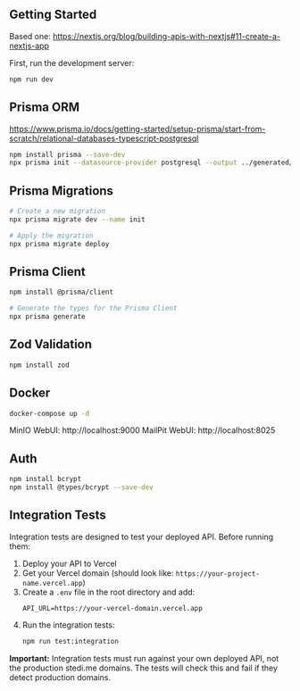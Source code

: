 ## Getting Started

Based one:
https://nextjs.org/blog/building-apis-with-nextjs#11-create-a-nextjs-app

First, run the development server:

```bash
npm run dev
```

## Prisma ORM

https://www.prisma.io/docs/getting-started/setup-prisma/start-from-scratch/relational-databases-typescript-postgresql

```bash
npm install prisma --save-dev
npx prisma init --datasource-provider postgresql --output ../generated/prisma
```

## Prisma Migrations

```bash
# Create a new migration
npx prisma migrate dev --name init

# Apply the migration
npx prisma migrate deploy
```

## Prisma Client

```bash
npm install @prisma/client

# Generate the types for the Prisma Client
npx prisma generate
```

## Zod Validation

```bash
npm install zod
```

## Docker

```bash
docker-compose up -d
```

MinIO WebUI: http://localhost:9000
MailPit WebUI: http://localhost:8025

## Auth

```bash
npm install bcrypt
npm install @types/bcrypt --save-dev
```

## Integration Tests

Integration tests are designed to test your deployed API. Before running them:

1. Deploy your API to Vercel
2. Get your Vercel domain (should look like: `https://your-project-name.vercel.app`)
3. Create a `.env` file in the root directory and add:
   ```
   API_URL=https://your-vercel-domain.vercel.app
   ```
4. Run the integration tests:
   ```bash
   npm run test:integration
   ```

**Important:** Integration tests must run against your own deployed API, not the production stedi.me domains. The tests will check this and fail if they detect production domains.
